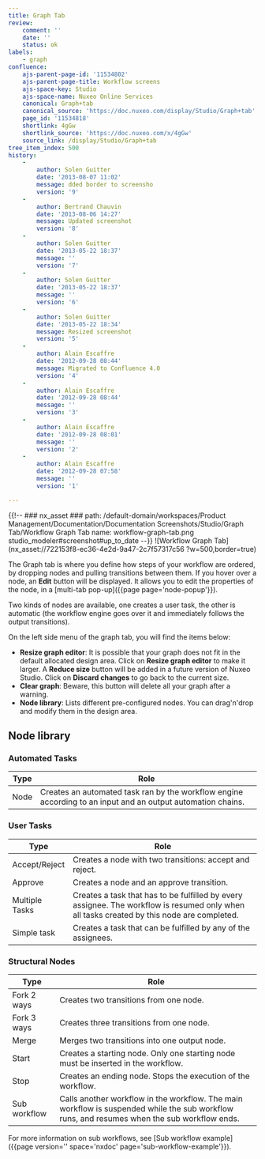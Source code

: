 ```yaml
---
title: Graph Tab
review:
    comment: ''
    date: ''
    status: ok
labels:
    - graph
confluence:
    ajs-parent-page-id: '11534802'
    ajs-parent-page-title: Workflow screens
    ajs-space-key: Studio
    ajs-space-name: Nuxeo Online Services
    canonical: Graph+tab
    canonical_source: 'https://doc.nuxeo.com/display/Studio/Graph+tab'
    page_id: '11534818'
    shortlink: 4gGw
    shortlink_source: 'https://doc.nuxeo.com/x/4gGw'
    source_link: /display/Studio/Graph+tab
tree_item_index: 500
history:
    -
        author: Solen Guitter
        date: '2013-08-07 11:02'
        message: dded border to screensho
        version: '9'
    -
        author: Bertrand Chauvin
        date: '2013-08-06 14:27'
        message: Updated screenshot
        version: '8'
    -
        author: Solen Guitter
        date: '2013-05-22 18:37'
        message: ''
        version: '7'
    -
        author: Solen Guitter
        date: '2013-05-22 18:37'
        message: ''
        version: '6'
    -
        author: Solen Guitter
        date: '2013-05-22 18:34'
        message: Resized screenshot
        version: '5'
    -
        author: Alain Escaffre
        date: '2012-09-28 08:44'
        message: Migrated to Confluence 4.0
        version: '4'
    -
        author: Alain Escaffre
        date: '2012-09-28 08:44'
        message: ''
        version: '3'
    -
        author: Alain Escaffre
        date: '2012-09-28 08:01'
        message: ''
        version: '2'
    -
        author: Alain Escaffre
        date: '2012-09-28 07:58'
        message: ''
        version: '1'

---
```

{{!--     ### nx_asset ###
    path: /default-domain/workspaces/Product Management/Documentation/Documentation Screenshots/Studio/Graph Tab/Workflow Graph Tab
    name: workflow-graph-tab.png
    studio_modeler#screenshot#up_to_date
--}}
![Workflow Graph Tab](nx_asset://722153f8-ec36-4e2d-9a47-2c7f57317c56 ?w=500,border=true)

The Graph tab is where you define how steps of your workflow are ordered, by dropping nodes and pulling transitions between them.
 If you hover over a node, an **Edit** button will be displayed. It allows you to edit the properties of the node, in a
 [multi-tab pop-up]({{page page='node-popup'}}).

 Two kinds of nodes are available, one creates a user task, the other is automatic (the workflow engine goes over it and immediately follows the output transitions).

On the left side menu of the graph tab, you will find the items below:

*   **Resize graph editor**: It is possible that your graph does not fit in the default allocated design area. Click on **Resize graph editor** to make it larger. A **Reduce size** button will be added in a future version of Nuxeo Studio. Click on **Discard changes** to go back to the current size.
*   **Clear graph**: Beware, this button will delete all your graph after a warning.
*   **Node library**: Lists different pre-configured nodes. You can drag'n'drop  and modify them in the design area.

## Node library

### Automated Tasks

| Type  | Role |
|---|---|
| Node  | Creates an automated task ran by the workflow engine according to an input and an output automation chains.  |


### User Tasks 

| Type  | Role |
|---|---|
| Accept/Reject |  Creates a node with two transitions: accept and reject. |
| Approve  | Creates a node and an approve transition. |
| Multiple Tasks | Creates a task that has to be fulfilled by every assignee. The workflow is resumed only when all tasks created by this node are completed.|
| Simple task | Creates a task that can be fulfilled by any of the assignees.|

### Structural Nodes

| Type | Role |
|---|---|
| Fork 2 ways | Creates two transitions from one node.  |
| Fork 3 ways | Creates three transitions from one node.  |
| Merge  | Merges two transitions into one output node.  |
| Start  | Creates a starting node. Only one starting node must be inserted in the workflow.  |
| Stop  | Creates an ending node. Stops the execution of the workflow.  |
| Sub workflow  | Calls another workflow in the workflow. The main workflow is suspended while the sub workflow runs, and resumes when the sub workflow ends.  |

For more information on sub workflows, see [Sub workflow example]({{page version='' space='nxdoc' page='sub-workflow-example'}}).
